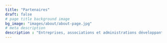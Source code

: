```yaml
---
title: "Partenaires"
draft: false
# page title background image
bg_image: "images/about/about-page.jpg"
# meta description
description : "Entreprises, associations et administrations développant, promouvant ou utilisant des solutions basées sur OpenPGP. [Contactez-nous](contact) pour devenir partenaire&nbsp;!"
---
```

